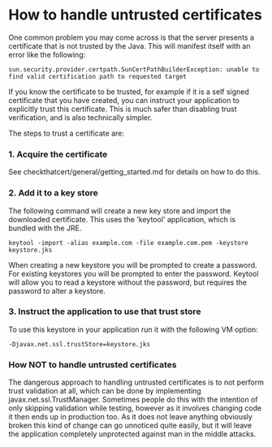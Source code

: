 # How to handle untrusted certificates
One common problem you may come across is that the server presents a certificate that is not trusted by the Java.
This will manifest itself with an error like the following:
```
sun.security.provider.certpath.SunCertPathBuilderException: unable to find valid certification path to requested target
```


If you know the certificate to be trusted, for example if it is a self signed certificate that you have created,
you can instruct your application to explicitly trust this certificate. This is much safer than disabling trust verification,
and is also technically simpler.

The steps to trust a certificate are:

### 1. Acquire the certificate
See checkthatcert/general/getting_started.md for details on how to do this.

### 2. Add it to a key store
The following command will create a new key store and import the downloaded certificate.
This uses the 'keytool' application, which is bundled with the JRE.
```
keytool -import -alias example.com -file example.com.pem -keystore keystore.jks
```
When creating a new keystore you will be prompted to create a password.
For existing keystores you will be prompted to enter the password.
Keytool will allow you to read a keystore without the password, but requires the password to alter a keystore.

### 3. Instruct the application to use that trust store
To use this keystore in your application run it with the following VM option:
```
-Djavax.net.ssl.trustStore=keystore.jks
```

### How NOT to handle untrusted certificates
The dangerous approach to handling untrusted certificates is to not perform trust validation at all,
which can be done by implementing javax.net.ssl.TrustManager. Sometimes people do this with the intention of only
skipping validation while testing, however as it involves changing code it then ends up in production too.
As it does not leave anything obviously broken this kind of change can go unnoticed quite easily,
but it will leave the application completely unprotected against man in the middle attacks.